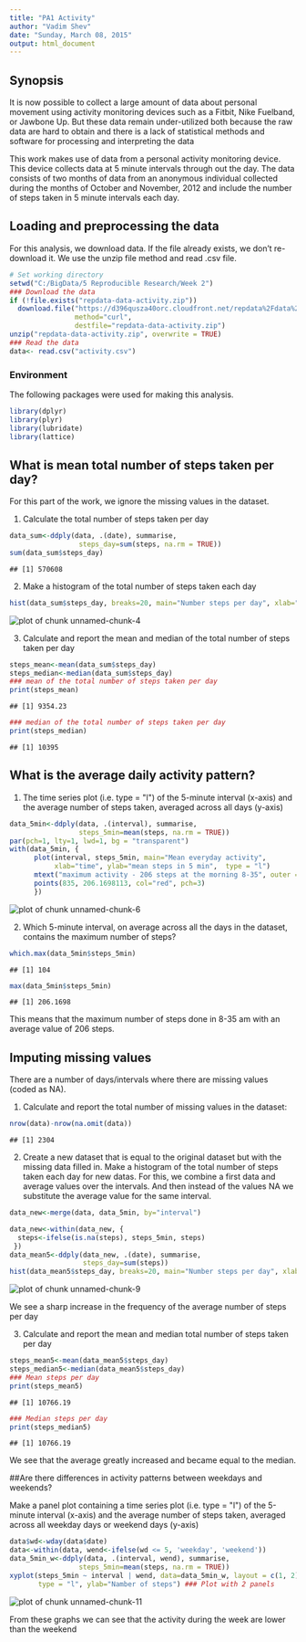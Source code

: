 ```yaml
---
title: "PA1 Activity"
author: "Vadim Shev"
date: "Sunday, March 08, 2015"
output: html_document
---
```


## Synopsis
It is now possible to collect a large amount of data about personal movement 
using activity monitoring devices such as a Fitbit, Nike Fuelband, or Jawbone Up. 
But these data remain under-utilized both because the raw data are hard to obtain 
and there is a lack of statistical methods and software for processing and interpreting the data

This work makes use of data from a personal activity monitoring device. 
This device collects data at 5 minute intervals through out the day. 
The data consists of two months of data from an anonymous individual collected during the months 
of October and November, 2012 and include the number of steps taken in 5 minute intervals each day.

## Loading and preprocessing the data

For this analysis, we download data. If the file already exists,
we don’t re-download it. We use the unzip file method and read .csv file.


```r
# Set working directory
setwd("C:/BigData/5 Reproducible Research/Week 2")
### Download the data
if (!file.exists("repdata-data-activity.zip"))
  download.file("https://d396qusza40orc.cloudfront.net/repdata%2Fdata%2Factivity.zip)",
                method="curl",
                destfile="repdata-data-activity.zip")
unzip("repdata-data-activity.zip", overwrite = TRUE)
### Read the data
data<- read.csv("activity.csv")
```

### Environment
The following packages were used for making this analysis.


```r
library(dplyr)
library(plyr)
library(lubridate)
library(lattice)
```

## What is mean total number of steps taken per day?
For this part of the work, we ignore the missing values in the dataset.
1. Calculate the total number of steps taken per day

```r
data_sum<-ddply(data, .(date), summarise, 
                 steps_day=sum(steps, na.rm = TRUE))
sum(data_sum$steps_day)
```

```
## [1] 570608
```

2. Make a histogram of the total number of steps taken each day

```r
hist(data_sum$steps_day, breaks=20, main="Number steps per day", xlab="")
```

![plot of chunk unnamed-chunk-4](figures/Hist1.png) 

3. Calculate and report the mean and median of the total number of steps taken per day


```r
steps_mean<-mean(data_sum$steps_day)                 
steps_median<-median(data_sum$steps_day)       
### mean of the total number of steps taken per day
print(steps_mean)
```

```
## [1] 9354.23
```

```r
### median of the total number of steps taken per day
print(steps_median)
```

```
## [1] 10395
```

## What is the average daily activity pattern?
1. The time series plot (i.e. type = "l") of the 5-minute interval (x-axis) and the average number of steps taken, averaged across all days (y-axis)

```r
data_5min<-ddply(data, .(interval), summarise, 
                 steps_5min=mean(steps, na.rm = TRUE))
par(pch=1, lty=1, lwd=1, bg = "transparent")
with(data_5min, {
      plot(interval, steps_5min, main="Mean everyday activity", 
           xlab="time", ylab="mean steps in 5 min",  type = "l")
      mtext("maximum activity - 206 steps at the morning 8-35", outer = F)
      points(835, 206.1698113, col="red", pch=3)
      })
```

![plot of chunk unnamed-chunk-6](figures/plot1.png) 

2. Which 5-minute interval, on average across all the days in the dataset, contains the maximum number of steps?

```r
which.max(data_5min$steps_5min)
```

```
## [1] 104
```

```r
max(data_5min$steps_5min)
```

```
## [1] 206.1698
```
This means that the maximum number of steps done in 8-35 am with an average value of 206 steps.

## Imputing missing values

There are a number of days/intervals where there are missing values (coded as NA). 
1. Calculate and report the total number of missing values in the dataset:

```r
nrow(data)-nrow(na.omit(data))
```

```
## [1] 2304
```

2. Create a new dataset that is equal to the original dataset but with the missing data filled in.
Make a histogram of the total number of steps taken each day for new datas.
For this, we combine a first data and average values over the intervals. 
And then instead of the values NA we substitute the average value for the same interval.

```r
data_new<-merge(data, data_5min, by="interval")

data_new<-within(data_new, {
  steps<-ifelse(is.na(steps), steps_5min, steps)
 })
data_mean5<-ddply(data_new, .(date), summarise, 
                  steps_day=sum(steps))
hist(data_mean5$steps_day, breaks=20, main="Number steps per day", xlab="")
```

![plot of chunk unnamed-chunk-9](figures/Hist2.png) 

We see a sharp increase in the frequency of the average number of steps per day

3. Calculate and report the mean and median total number of steps taken per day


```r
steps_mean5<-mean(data_mean5$steps_day)                 
steps_median5<-median(data_mean5$steps_day) 
### Mean steps per day
print(steps_mean5)
```

```
## [1] 10766.19
```

```r
### Median steps per day
print(steps_median5)
```

```
## [1] 10766.19
```

We see that the average greatly increased and became equal to the median.

##Are there differences in activity patterns between weekdays and weekends?

Make a panel plot containing a time series plot (i.e. type = "l") of the 5-minute interval (x-axis)
and the average number of steps taken, averaged across all weekday days or weekend days (y-axis)


```r
data$wd<-wday(data$date)
data<-within(data, wend<-ifelse(wd <= 5, 'weekday', 'weekend'))
data_5min_w<-ddply(data, .(interval, wend), summarise, 
                 steps_5min=mean(steps, na.rm = TRUE))
xyplot(steps_5min ~ interval | wend, data=data_5min_w, layout = c(1, 2), 
       type = "l", ylab="Namber of steps") ### Plot with 2 panels
```

![plot of chunk unnamed-chunk-11](figures/week_weekend.png) 

From these graphs we can see that the activity during the week are lower than the weekend


